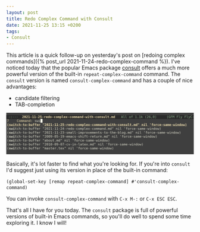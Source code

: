 ```yaml
---
layout: post
title: Redo Complex Command with Consult
date: 2021-11-25 13:15 +0200
tags:
- Consult
---
```


This article is a quick follow-up on yesterday's post on [redoing complex
commands]({% post_url 2021-11-24-redo-complex-command %}). I've noticed today
that the popular Emacs package [consult](https://github.com/minad/consult)
offers a much more powerful version of the built-in `repeat-complex-command`
command. The `consult` version is named `consult-complex-command` and has  a
couple of nice advantages:

* candidate filtering
* TAB-completion

![consult-complex-command.png](/assets/images/consult-complex-command.png)

Basically, it's lot faster to find what you're looking for. If you're into `consult` I'd suggest just using its version in place of the built-in command:

``` emacs-lisp
(global-set-key [remap repeat-complex-command] #'consult-complex-command)
```

You can invoke `consult-complex-command` with `C-x M-:` or `C-x ESC ESC`.

That's all I have for you today. The `consult` package is full of powerful versions
of built-in Emacs commands, so you'll do well to spend some time exploring it. I know I will!
